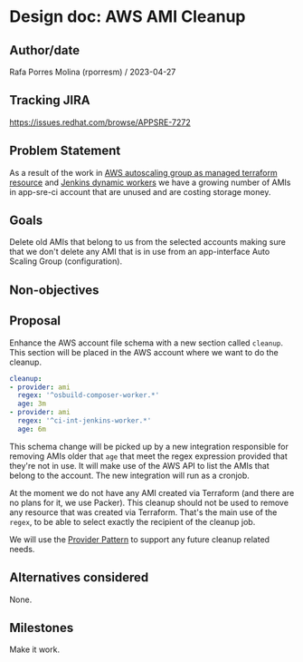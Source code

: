 # Design doc: AWS AMI Cleanup

## Author/date

Rafa Porres Molina (rporresm) / 2023-04-27

## Tracking JIRA

https://issues.redhat.com/browse/APPSRE-7272

## Problem Statement

As a result of the work in [AWS autoscaling group as managed terraform resource](https://issues.redhat.com/browse/APPSRE-3925) and [Jenkins dynamic workers](https://issues.redhat.com/browse/SDE-1924) we have a growing number of AMIs in app-sre-ci account that are unused and are costing storage money.


## Goals

Delete old AMIs that belong to us from the selected accounts making sure that we don't delete any AMI that is in use from an app-interface Auto Scaling Group (configuration).

## Non-objectives

## Proposal

Enhance the AWS account file schema with a new section called `cleanup`. This section will be placed in the AWS account where we want to do the cleanup.

```yaml
cleanup:
- provider: ami
  regex: '^osbuild-composer-worker.*'
  age: 3m
- provider: ami
  regex: '^ci-int-jenkins-worker.*'
  age: 6m
```

This schema change will be picked up by a new integration responsible for removing AMIs older that `age` that meet the regex expression provided that they're not in use. It will make use of the AWS API to list the AMIs that belong to the account. The new integration will run as a cronjob.

At the moment we do not have any AMI created via Terraform (and there are no plans for it, we use Packer). This cleanup should not be used to remove any resource that was created via Terraform. That's the main use of the `regex`, to be able to select exactly the recipient of the cleanup job.

We will use the [Provider Pattern](https://gitlab.cee.redhat.com/service/app-interface/-/blob/master/docs/app-interface/qontract-reconcile-patterns.md#the-provider-pattern) to support any future cleanup related needs.

## Alternatives considered

None.

## Milestones

Make it work.

